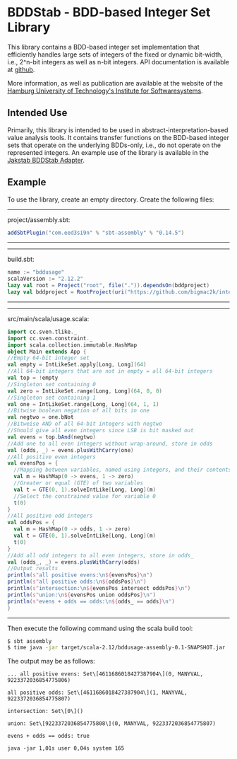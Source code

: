 # BDDStab - BDD-based Integer Set Library

This library contains a BDD-based integer set implementation that efficiently handles large sets of integers of the fixed or dynamic bit-width, i.e., 2^n-bit integers as well as n-bit integers.
API documentation is available at [github](https://bigmac2k.github.io/integerset-bdd/latest/api/cc/sven/index.html).

More information, as well as publication are available at the website of the [Hamburg University of Technology's Institute for Softwaresystems](https://www.tuhh.de/sts/research/projects/bddstab.html).

## Intended Use

Primarily, this library is intended to be used in abstract-interpretation-based value analysis tools.
It contains transfer functions on the BDD-based integer sets that operate on the underlying BDDs-only, i.e., do not operate on the represented integers.
An example use of the library is available in the [Jakstab BDDStab Adapter](https://github.com/bigmac2k/jakstab).

## Example

To use the library, create an empty directory. Create the following files:

-----------------------------------------------------------------------

project/assembly.sbt:
```scala
addSbtPlugin("com.eed3si9n" % "sbt-assembly" % "0.14.5")
```

-----------------------------------------------------------------------

-----------------------------------------------------------------------

build.sbt:
```scala
name := "bddusage"
scalaVersion := "2.12.2"
lazy val root = Project("root", file(".")).dependsOn(bddproject)
lazy val bddproject = RootProject(uri("https://github.com/bigmac2k/integerset-bdd.git"))
```

-----------------------------------------------------------------------

-----------------------------------------------------------------------

src/main/scala/usage.scala:
```scala
import cc.sven.tlike._
import cc.sven.constraint._
import scala.collection.immutable.HashMap
object Main extends App {
//Empty 64-bit integer set
val empty = IntLikeSet.apply[Long, Long](64)
//All 64-bit integers that are not in empty = all 64-bit integers
val top = !empty
//Singleton set containing 0
val zero = IntLikeSet.range[Long, Long](64, 0, 0)
//Singleton set containing 1
val one = IntLikeSet.range[Long, Long](64, 1, 1)
//Bitwise boolean negation of all bits in one
val negtwo = one.bNot
//Bitweise AND of all 64-bit integers with negtwo
//Should give all even integers since LSB is bit masked out
val evens = top.bAnd(negtwo)
//Add one to all even integers without wrap-around, store in odds
val (odds, _) = evens.plusWithCarry(one)
//All positive even integers
val evensPos = {
  //Mapping between variables, named using integers, and their contents
  val m = HashMap(0 -> evens, 1 -> zero)
  //Greater or equal (GTE) of two variables
  val t = GTE(0, 1).solveIntLike[Long, Long](m)
  //Select the constrained value for variable 0
  t(0)
}
//All positive odd integers
val oddsPos = {
  val m = HashMap(0 -> odds, 1 -> zero)
  val t = GTE(0, 1).solveIntLike[Long, Long](m)
  t(0)
}
//Add all odd integers to all even integers, store in odds_
val (odds_, _) = evens.plusWithCarry(odds)
//Output results
println(s"all positive evens:\n${evensPos}\n")
println(s"all positive odds:\n${oddsPos}\n")
println(s"intersection:\n${evensPos intersect oddsPos}\n")
println(s"union:\n${evensPos union oddsPos}\n")
println(s"evens + odds == odds:\n${odds_ == odds}\n")
}
```

-----------------------------------------------------------------------

Then execute the following command using the scala build tool:

```bash
$ sbt assembly
$ time java -jar target/scala-2.12/bddusage-assembly-0.1-SNAPSHOT.jar
```

The output may be as follows:
```
... all positive evens: Set\[4611686018427387904\](0, MANYVAL,
9223372036854775806)

all positive odds: Set\[4611686018427387904\](1, MANYVAL,
9223372036854775807)

intersection: Set\[0\]()

union: Set\[9223372036854775808\](0, MANYVAL, 9223372036854775807)

evens + odds == odds: true

java -jar 1,01s user 0,04s system 165
```
